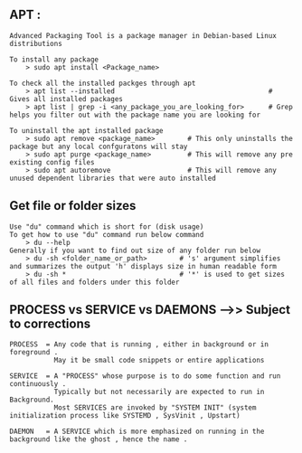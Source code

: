 ## APT :
    Advanced Packaging Tool is a package manager in Debian-based Linux distributions
    
    To install any package 
        > sudo apt install <Package_name>

    To check all the installed packges through apt 
        > apt list --installed                                      # Gives all installed packages
        > apt list | grep -i <any_package_you_are_looking_for>      # Grep helps you filter out with the package name you are looking for

    To uninstall the apt installed package 
        > sudo apt remove <package_name>        # This only uninstalls the package but any local confguratons will stay
        > sudo apt purge <package_name>         # This will remove any pre existing config files 
        > sudo apt autoremove                   # This will remove any unused dependent libraries that were auto installed


## Get file or folder sizes 
    
    Use "du" command which is short for (disk usage)
    To get how to use "du" command run below command
        > du --help 
    Generally if you want to find out size of any folder run below 
        > du -sh <folder_name_or_path>        # 's' argument simplifies and summarizes the output 'h' displays size in human readable form
        > du -sh *                            # '*' is used to get sizes of all files and folders under this folder




## PROCESS vs SERVICE vs DAEMONS     -->> Subject to corrections 

    PROCESS  = Any code that is running , either in background or in foreground . 
               May it be small code snippets or entire applications

    SERVICE  = A "PROCESS" whose purpose is to do some function and run continuously .
               Typically but not necessarily are expected to run in Background.
               Most SERVICES are invoked by "SYSTEM INIT" (system initialization process like SYSTEMD , SysVinit , Upstart)
               
    DAEMON   = A SERVICE which is more emphasized on running in the background like the ghost , hence the name .